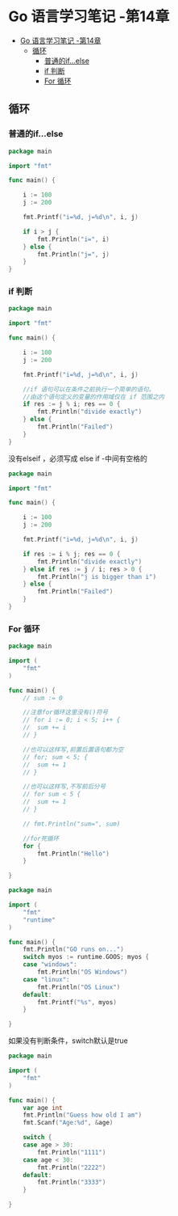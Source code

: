 # Go 语言学习笔记 -第14章

<!-- TOC -->

- [Go 语言学习笔记 -第14章](#go-%e8%af%ad%e8%a8%80%e5%ad%a6%e4%b9%a0%e7%ac%94%e8%ae%b0--%e7%ac%ac14%e7%ab%a0)
  - [循环](#%e5%be%aa%e7%8e%af)
    - [普通的if...else](#%e6%99%ae%e9%80%9a%e7%9a%84ifelse)
    - [if 判断](#if-%e5%88%a4%e6%96%ad)
    - [For 循环](#for-%e5%be%aa%e7%8e%af)

<!-- /TOC -->

## 循环


### 普通的if...else

```go
package main

import "fmt"

func main() {

    i := 100
    j := 200

    fmt.Printf("i=%d, j=%d\n", i, j)

    if i > j {
        fmt.Println("i=", i)
    } else {
        fmt.Println("j=", j)
    }
}

```


### if 判断

```go
package main

import "fmt"

func main() {

    i := 100
    j := 200

    fmt.Printf("i=%d, j=%d\n", i, j)

    //if 语句可以在条件之前执行一个简单的语句。
    //由这个语句定义的变量的作用域仅在 if 范围之内
    if res := j % i; res == 0 {
        fmt.Println("divide exactly")
    } else {
        fmt.Println("Failed")
    }
}

```

没有elseif ，必须写成 else if -中间有空格的

```go
package main

import "fmt"

func main() {

    i := 100
    j := 200

    fmt.Printf("i=%d, j=%d\n", i, j)

    if res := i % j; res == 0 {
        fmt.Println("divide exactly")
    } else if res := j / i; res > 0 {
        fmt.Println("j is bigger than i")
    } else {
        fmt.Println("Failed")
    }
}
```




### For 循环

```go
package main

import (
    "fmt"
)

func main() {
    // sum := 0

    //注意for循环这里没有()符号
    // for i := 0; i < 5; i++ {
    //  sum += i
    // }

    //也可以这样写,前置后置语句都为空
    // for; sum < 5; {
    //  sum += 1
    // }

    //也可以这样写,不写前后分号
    // for sum < 5 {
    //  sum += 1
    // }

    // fmt.Println("sum=", sum)

    //for死循环
    for {
        fmt.Println("Hello")
    }

}
```
```go
package main

import (
    "fmt"
    "runtime"
)

func main() {
    fmt.Println("GO runs on...")
    switch myos := runtime.GOOS; myos {
    case "windows":
        fmt.Println("OS Windows")
    case "linux":
        fmt.Println("OS Linux")
    default:
        fmt.Printf("%s", myos)
    }

}

```


如果没有判断条件，switch默认是true

```go
package main

import (
    "fmt"
)

func main() {
    var age int
    fmt.Println("Guess how old I am")
    fmt.Scanf("Age:%d", &age)

    switch {
    case age > 30:
        fmt.Println("1111")
    case age < 30:
        fmt.Println("2222")
    default:
        fmt.Println("3333")
    }

}
```






